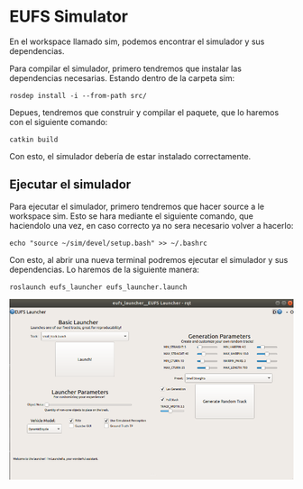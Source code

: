 # EUFS Simulator

En el workspace llamado sim, podemos encontrar el simulador y sus dependencias.

Para compilar el simulador, primero tendremos que instalar las dependencias necesarias. Estando dentro de la carpeta sim:
```
rosdep install -i --from-path src/
```
Depues, tendremos que construir y compilar el paquete, que lo haremos con el siguiente comando:
```
catkin build
```
Con esto, el simulador debería de estar instalado correctamente.


## Ejecutar el simulador
Para ejecutar el simulador, primero tendremos que hacer source a le workspace sim. Esto se hara mediante el siguiente comando, que haciendolo una vez, en caso correcto ya no sera necesario volver a hacerlo:
```
echo "source ~/sim/devel/setup.bash" >> ~/.bashrc
```
Con esto, al abrir una nueva terminal podremos ejecutar el simulador y sus dependencias. Lo haremos de la siguiente manera:
```
roslaunch eufs_launcher eufs_launcher.launch
```
![launcher](launcher.png)

